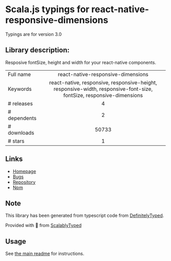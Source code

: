 
# Scala.js typings for react-native-responsive-dimensions

Typings are for version 3.0

## Library description:
Resposive fontSize, height and width for your react-native components.

|                    |                 |
| ------------------ | :-------------: |
| Full name          | react-native-responsive-dimensions |
| Keywords           | react-native, responsive, responsive-height, responsive-width, responsive-font-size, fontSize, responsive-dimensions |
| # releases         | 4 |
| # dependents       | 2 |
| # downloads        | 50733 |
| # stars            | 1 |

## Links
- [Homepage](https://github.com/DaniAkash/react-native-responsive-dimensions#readme)
- [Bugs](https://github.com/DaniAkash/react-native-responsive-dimensions/issues)
- [Repository](https://github.com/DaniAkash/react-native-responsive-dimensions)
- [Npm](https://www.npmjs.com/package/react-native-responsive-dimensions)
    


## Note
This library has been generated from typescript code from [DefinitelyTyped](https://definitelytyped.org).

Provided with :purple_heart: from [ScalablyTyped](https://github.com/oyvindberg/ScalablyTyped)

## Usage
See [the main readme](../../readme.md) for instructions.


